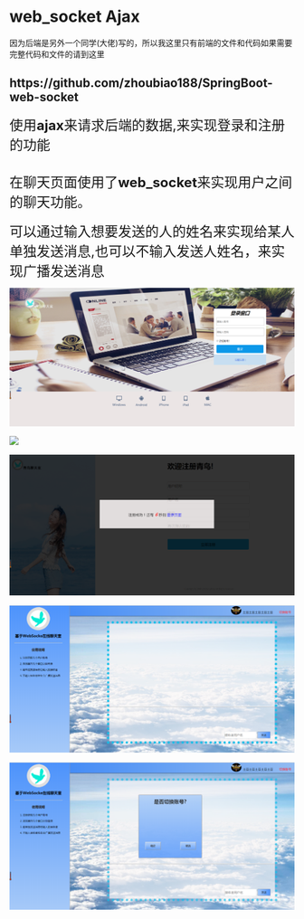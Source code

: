 # web_socket  Ajax


<p>因为后端是另外一个同学(大佬)写的，所以我这里只有前端的文件和代码如果需要完整代码和文件的请到这里<h2>https://github.com/zhoubiao188/SpringBoot-web-socket</h2></p>
<p><font size=5px>使用<b>ajax</b>来请求后端的数据,来实现登录和注册的功能</font><p>
<br><font size=5px>在聊天页面使用了<b>web_socket</b>来实现用户之间的聊天功能。</font></br>
<br><font size=5px>可以通过输入想要发送的人的姓名来实现给某人单独发送消息,也可以不输入发送人姓名，来实现广播发送消息</font></br>
<p><img src="resources/static/images/登录界面.png"></p>
<p><img src="resources/static/images/注册界面.png"></p>
<p><img src="resources/static/images/注册成功.png"></p>
<p><img src="resources/static/images/聊天室界面.png"></p>
<p><img src="resources/static/images/切换账号.png"></p>

